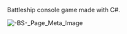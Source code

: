 Battleship console game made with C#.

![-BS-_Page_Meta_Image](https://user-images.githubusercontent.com/86414839/167475790-64c8ff06-28ce-4598-a090-6a8a1ba774cf.jpg)
